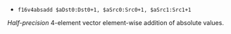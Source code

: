 * `f16v4absadd $aDst0:Dst0+1, $aSrc0:Src0+1, $aSrc1:Src1+1`

*Half-precision* 4-element vector element-wise addition of absolute
values.
